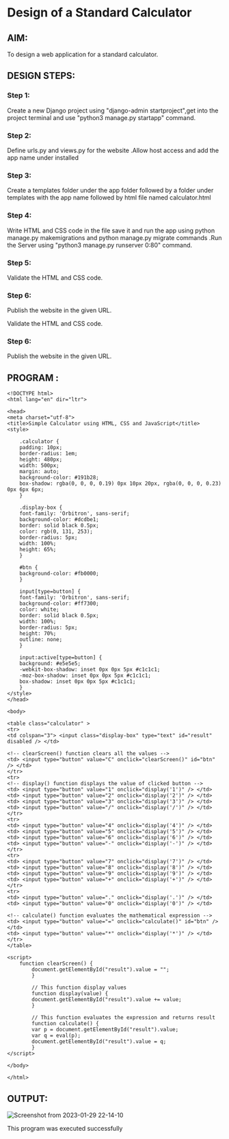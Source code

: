 # Design of a Standard Calculator

## AIM:

To design a web application for a standard calculator.

## DESIGN STEPS:

### Step 1:
Create a new Django project using  "django-admin startproject",get into the project terminal  and use "python3 manage.py startapp" command.

### Step 2:
Define  urls.py and views.py for the website .Allow host access and add the app name under installed 

### Step 3:
Create a templates folder under the app folder followed by a folder under templates with the app name followed by html file named calculator.html

### Step 4:
Write HTML and CSS code in the file save it and run the app using python manage.py makemigrations and python manage.py migrate commands .Run the Server using "python3 manage.py runserver 0:80" command.

### Step 5:
 Validate the HTML and CSS code.
### Step 6:
Publish the website in the given URL.



Validate the HTML and CSS code.

### Step 6:

Publish the website in the given URL.

## PROGRAM :
```
<!DOCTYPE html>
<html lang="en" dir="ltr">

<head>
<meta charset="utf-8">
<title>Simple Calculator using HTML, CSS and JavaScript</title>
<style>

    .calculator {
    padding: 10px;
    border-radius: 1em;
    height: 480px;
    width: 500px;
    margin: auto;
    background-color: #191b28;
    box-shadow: rgba(0, 0, 0, 0.19) 0px 10px 20px, rgba(0, 0, 0, 0.23) 0px 6px 6px;
    }
    
    .display-box {
    font-family: 'Orbitron', sans-serif;
    background-color: #dcdbe1;
    border: solid black 0.5px;
    color: rgb(0, 131, 253);
    border-radius: 5px;
    width: 100%;
    height: 65%;
    }
    
    #btn {
    background-color: #fb0000;
    }
    
    input[type=button] {
    font-family: 'Orbitron', sans-serif;
    background-color: #ff7300;
    color: white;
    border: solid black 0.5px;
    width: 100%;
    border-radius: 5px;
    height: 70%;
    outline: none;
    }
    
    input:active[type=button] {
    background: #e5e5e5;
    -webkit-box-shadow: inset 0px 0px 5px #c1c1c1;
    -moz-box-shadow: inset 0px 0px 5px #c1c1c1;
    box-shadow: inset 0px 0px 5px #c1c1c1;
    }
</style>
</head>

<body>

<table class="calculator" >
<tr>
<td colspan="3"> <input class="display-box" type="text" id="result" disabled /> </td>

<!-- clearScreen() function clears all the values -->
<td> <input type="button" value="C" onclick="clearScreen()" id="btn" /> </td>
</tr>
<tr>
<!-- display() function displays the value of clicked button -->
<td> <input type="button" value="1" onclick="display('1')" /> </td>
<td> <input type="button" value="2" onclick="display('2')" /> </td>
<td> <input type="button" value="3" onclick="display('3')" /> </td>
<td> <input type="button" value="/" onclick="display('/')" /> </td>
</tr>
<tr>
<td> <input type="button" value="4" onclick="display('4')" /> </td>
<td> <input type="button" value="5" onclick="display('5')" /> </td>
<td> <input type="button" value="6" onclick="display('6')" /> </td>
<td> <input type="button" value="-" onclick="display('-')" /> </td>
</tr>
<tr>
<td> <input type="button" value="7" onclick="display('7')" /> </td>
<td> <input type="button" value="8" onclick="display('8')" /> </td>
<td> <input type="button" value="9" onclick="display('9')" /> </td>
<td> <input type="button" value="+" onclick="display('+')" /> </td>
</tr>
<tr>
<td> <input type="button" value="." onclick="display('.')" /> </td>
<td> <input type="button" value="0" onclick="display('0')" /> </td>

<!-- calculate() function evaluates the mathematical expression -->
<td> <input type="button" value="=" onclick="calculate()" id="btn" /> </td>
<td> <input type="button" value="*" onclick="display('*')" /> </td>
</tr>
</table>

<script>
    function clearScreen() {
        document.getElementById("result").value = "";
        }
        
        // This function display values
        function display(value) {
        document.getElementById("result").value += value;
        }
        
        // This function evaluates the expression and returns result
        function calculate() {
        var p = document.getElementById("result").value;
        var q = eval(p);
        document.getElementById("result").value = q;
        }
</script>

</body>

</html>
```

## OUTPUT:


![Screenshot from 2023-01-29 22-14-10](https://user-images.githubusercontent.com/118781418/215341075-7b7a8e8b-7963-4320-856a-fd4a279d1190.png)

This program was executed successfully
